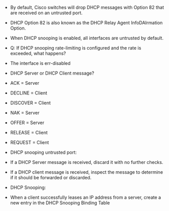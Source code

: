 - By default, Cisco switches will drop DHCP messages with Option 82 that are received on an untrusted port.
- DHCP Option 82 is also known as the DHCP Relay Agent InfoDAIrmation Option.
- When DHCP snooping is enabled, all interfaces are untrusted by default.

- Q: If DHCP snooping rate-limiting is configured and the rate is exceeded, what happens?
- The interface is err-disabled

- DHCP Server or DHCP Client message?
- ACK = Server
- DECLINE = Client
- DISCOVER = Client
- NAK = Server
- OFFER = Server
- RELEASE = Client
- REQUEST = Client

- DHCP snooping untrusted port:
- If a DHCP Server message is received, discard it with no further checks.
- If a DHCP client message is received, inspect the message to determine if it should be forwarded or discarded.

- DHCP Snooping: 
- When a client successfully leases an IP address from a server, create a new entry in the DHCP Snooping Binding Table
